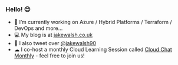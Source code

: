 ### Hello! 😊

 - 🔭 I’m currently working on Azure / Hybrid Platforms / Terraform / DevOps and more... 
 - 💻 My blog is at [jakewalsh.co.uk](https://jakewalsh.co.uk)
 - 👾 I also tweet over [@jakewalsh90](https://twitter.com/jakewalsh90)
 - ☁ I co-host a monthly Cloud Learning Session called [Cloud Chat Monthly](https://jakewalsh.co.uk/cloudchatmonthly) - feel free to join us!
